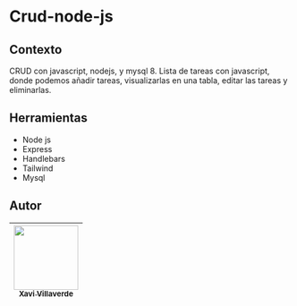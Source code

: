 # Crud-node-js

## Contexto
 CRUD con javascript, nodejs, y mysql 8. Lista de tareas con javascript, donde podemos añadir tareas, visualizarlas en una tabla, editar las tareas y eliminarlas.


## Herramientas
 - Node js
 - Express
 - Handlebars
 - Tailwind
 - Mysql
 
 ## Autor 
 |[<img src="https://avatars.githubusercontent.com/u/115170876?v=4" width=115><br><sub> Xavi Villaverde </sub>](https://github.com/Xavi1594)|
 | :---: |
